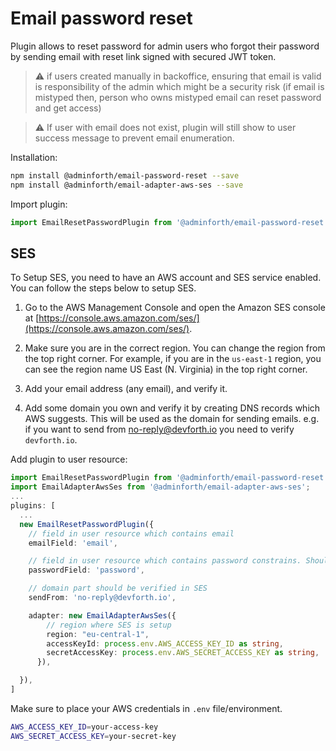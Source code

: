 
# Email password reset

Plugin allows to reset password for admin users who forgot their password by sending email with reset link signed with secured JWT token.

> ⚠️ if users created manually in backoffice, ensuring that email is valid is responsibility of the admin which might be a security risk
> (if email is mistyped then, person who owns mistyped email can reset password and get access)

> ⚠️ If user with email does not exist, plugin will still show to user success message to prevent email enumeration.

Installation:

```bash
npm install @adminforth/email-password-reset --save
npm install @adminforth/email-adapter-aws-ses --save
```

Import plugin:

```typescript
import EmailResetPasswordPlugin from '@adminforth/email-password-reset';
```


## SES

To Setup SES, you need to have an AWS account and SES service enabled. You can follow the steps below to setup SES.

1. Go to the AWS Management Console and open the Amazon SES console at [https://console.aws.amazon.com/ses/](https://console.aws.amazon.com/ses/).
2. Make sure you are in the correct region. You can change the region from the top right corner. For example, if you are in the `us-east-1` region, you can see the region name US East (N. Virginia) in the top right corner.

3. Add your email address (any email), and verify it.
4. Add some domain you own and verify it by creating DNS records which AWS suggests. This will be used as the domain for sending emails. e.g. if you want to send from no-reply@devforth.io you need to verify `devforth.io`. 

Add plugin to user resource:

```typescript ./resources/users.ts
import EmailResetPasswordPlugin from '@adminforth/email-password-reset';
import EmailAdapterAwsSes from '@adminforth/email-adapter-aws-ses';
...
plugins: [
  ...
  new EmailResetPasswordPlugin({
    // field in user resource which contains email
    emailField: 'email',

    // field in user resource which contains password constrains. Should be virtual field
    passwordField: 'password',

    // domain part should be verified in SES
    sendFrom: 'no-reply@devforth.io',

    adapter: new EmailAdapterAwsSes({
        // region where SES is setup
        region: "eu-central-1",
        accessKeyId: process.env.AWS_ACCESS_KEY_ID as string,
        secretAccessKey: process.env.AWS_SECRET_ACCESS_KEY as string,
      }),

  }),
]
```

Make sure to place your AWS credentials in `.env` file/environment.

```bash /.env
AWS_ACCESS_KEY_ID=your-access-key
AWS_SECRET_ACCESS_KEY=your-secret-key
```

